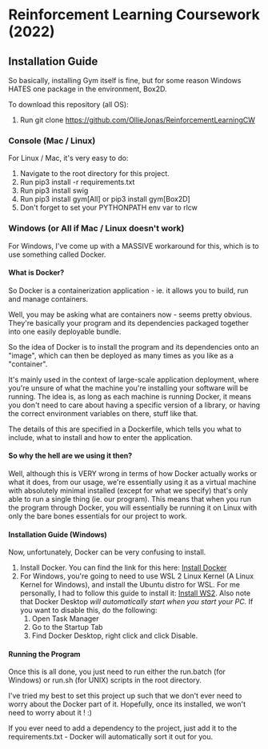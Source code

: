 # Reinforcement Learning Coursework (2022)


## Installation Guide

So basically, installing Gym itself is fine, but for some reason Windows HATES one package in the environment, Box2D.

To download this repository (all OS):

1) Run git clone https://github.com/OllieJonas/ReinforcementLearningCW <your directory>

### Console (Mac / Linux)
  
For Linux / Mac, it's very easy to do:

1. Navigate to the root directory for this project.
2. Run pip3 install -r requirements.txt
3. Run pip3 install swig
4. Run pip3 install gym[All] or pip3 install gym[Box2D]
5. Don't forget to set your PYTHONPATH env var to rlcw

### Windows (or All if Mac / Linux doesn't work)

For Windows, I've come up with a MASSIVE workaround for this, which is to use something called Docker.

#### What is Docker?

So Docker is a containerization application - ie. it allows you to build, run and manage containers.

Well, you may be asking what are containers now - seems pretty obvious. They're basically your program and its dependencies packaged together into one easily deployable bundle.


So the idea of Docker is to install the program and its dependencies onto an "image", which can then be deployed as many times as you like as a "container".

It's mainly used in the context of large-scale application deployment, where you're unsure of what the machine you're installing your software will be running. The idea is, as long as each machine is running Docker, it means you don't need to care about having a specific version of a library, or having the correct environment variables on there, stuff like that.

The details of this are specified in a Dockerfile, which tells you what to include, what to install and how to enter the application.

#### So why the hell are we using it then?

Well, although this is VERY wrong in terms of how Docker actually works or what it does, from our usage, we're essentially using it as a virtual machine with absolutely minimal installed (except for what we specify) that's only able to run a single thing (ie. our program). This means that when you run the program through Docker, you will essentially be running it on Linux with only the bare bones essentials for our project to work.
  
#### Installation Guide (Windows)

Now, unfortunately, Docker can be very confusing to install.
  
  1. Install Docker. You can find the link for this here: [Install Docker](https://docs.docker.com/get-docker/ "Docker")
  2. For Windows, you're going to need to use WSL 2 Linux Kernel (A Linux Kernel for Windows), and install the Ubuntu distro for WSL. For me personally, I had to follow this guide to install it: [Install WS2](https://learn.microsoft.com/en-us/windows/wsl/install-manual). Also note that Docker Desktop _will automatically start when you start your PC._ If you want to disable this, do the following:
      1. Open Task Manager
      2. Go to the Startup Tab
      3. Find Docker Desktop, right click and click Disable.

#### Running the Program

Once this is all done, you just need to run either the run.batch (for Windows) or run.sh (for UNIX) scripts in the root directory.

I've tried my best to set this project up such that we don't ever need to worry about the Docker part of it. Hopefully, once its installed, we won't need to worry about it ! :)

If you ever need to add a dependency to the project, just add it to the requirements.txt - Docker will automatically sort it out for you.
  
